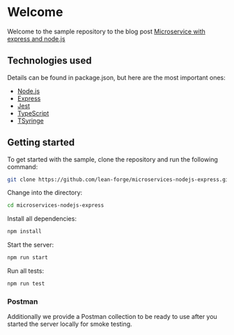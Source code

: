 # Welcome

Welcome to the sample repository to the blog post [Microservice with express and node.js](https://lean-forge.at/blog/microservices-nodejs-express)

## Technologies used

Details can be found in package.json, but here are the most important ones:

- [Node.js](https://nodejs.org)
- [Express](https://expressjs.com)
- [Jest](https://jestjs.io)
- [TypeScript](https://www.typescriptlang.org)
- [TSyringe](https://github.com/microsoft/tsyringe)

## Getting started

To get started with the sample, clone the repository and run the following command:

```bash
git clone https://github.com/lean-forge/microservices-nodejs-express.git
```
Change into the directory:
```bash
cd microservices-nodejs-express
```
Install all dependencies:
```bash
npm install
```
Start the server:
```bash
npm run start
```
Run all tests:
```bash
npm run test
```

### Postman

Additionally we provide a Postman collection to be ready to use after you started the server locally for smoke testing.